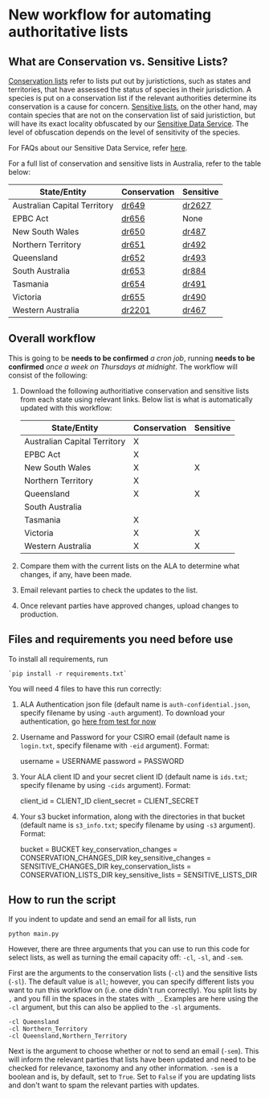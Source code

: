 # New workflow for automating authoritative lists

## What are Conservation vs. Sensitive Lists?
[Conservation lists](https://lists.ala.org.au/public/speciesLists?isAuthoritative=eq:true&isThreatened=eq:true) refer to lists put out by juristictions, such as 
states and territories, that have assessed the status of species in their jurisdiction.  A species is put on a conservation list if the relevant authorities determine its conservation is a cause for concern.  [Sensitive lists](https://lists.ala.org.au/public/speciesLists?isSDS=eq:true), on the other hand, may contain 
species that are not on the conservation list of said juristiction, but will have its exact locality obfuscated by our [Sensitive Data Service](https://github.com/AtlasOfLivingAustralia/sds).  The level of obfuscation depends on the level of sensitivity of the species.

For FAQs about our Sensitive Data Service, refer [here](https://rasd.org.au/pdf/RASD-FAQs.pdf).

For a full list of conservation and sensitive lists in Australia, refer to the table below:

| State/Entity                 | Conservation                                                   | Sensitive                                                      | 
|------------------------------|----------------------------------------------------------------|----------------------------------------------------------------|
| Australian Capital Territory | [dr649](https://lists.ala.org.au/speciesListItem/list/dr649)   | [dr2627](https://lists.ala.org.au/speciesListItem/list/dr2627) |
| EPBC Act                     | [dr656](https://lists.ala.org.au/speciesListItem/list/dr656)   | None                                                           |
| New South Wales              | [dr650](https://lists.ala.org.au/speciesListItem/list/dr650)   | [dr487](https://lists.ala.org.au/speciesListItem/list/dr487)   |
| Northern Territory           | [dr651](https://lists.ala.org.au/speciesListItem/list/dr651)   | [dr492](https://lists.ala.org.au/speciesListItem/list/dr492)   |
| Queensland                   | [dr652](https://lists.ala.org.au/speciesListItem/list/dr652)   | [dr493](https://lists.ala.org.au/speciesListItem/list/dr493)   |
| South Australia              | [dr653](https://lists.ala.org.au/speciesListItem/list/dr653)   | [dr884](https://lists.ala.org.au/speciesListItem/list/dr884)   |
| Tasmania                     | [dr654](https://lists.ala.org.au/speciesListItem/list/dr654)   | [dr491](https://lists.ala.org.au/speciesListItem/list/dr491)   |
| Victoria                     | [dr655](https://lists.ala.org.au/speciesListItem/list/dr655)   | [dr490](https://lists.ala.org.au/speciesListItem/list/dr490)   |
| Western Australia            | [dr2201](https://lists.ala.org.au/speciesListItem/list/dr2201) | [dr467](https://lists.ala.org.au/speciesListItem/list/dr467)   |

## Overall workflow

This is going to be **needs to be confirmed** *a cron job*, running **needs to be confirmed** *once a week on Thursdays at midnight*.  The workflow will consist of the following:

1. Download the following authoritiative conservation and sensitive lists from each state using relevant links.  Below list is what is automatically updated with this workflow:

    | State/Entity                 | Conservation | Sensitive |
    |------------------------------|--------------|-----------|
    | Australian Capital Territory |       X      |           |
    | EPBC Act                     |       X      |           |
    | New South Wales              |       X      |     X     |
    | Northern Territory           |       X      |           |
    | Queensland                   |       X      |     X     |
    | South Australia              |              |           |
    | Tasmania                     |       X      |           |
    | Victoria                     |       X      |     X     |
    | Western Australia            |       X      |     X     |



2. Compare them with the current lists on the ALA to determine what changes, if any, have been made.
3. Email relevant parties to check the updates to the list.
4. Once relevant parties have approved changes, upload changes to production.

## Files and requirements you need before use

To install all requirements, run

    `pip install -r requirements.txt`

You will need 4 files to have this run correctly:

1. ALA Authentication json file (default name is `auth-confidential.json`, specify filename by using `-auth` argument).  To download your authentication, go [here from test for now](https://auth-secure.auth.ap-southeast-2.amazoncognito.com/login?response_type=code&redirect_uri=https%3A%2F%2Faws-auth-test-2023.test.ala.org.au%2Fuserdetails%2Fcallback%3Fclient_name%3DOidcClient&state=059c4be224&client_id=61mj7ivlmf22e5588lgtr8vi7d&scope=openid+profile+email+ala%2Fattrs+ala%2Froles+aws.cognito.signin.user.admin>)

2. Username and Password for your CSIRO email (default name is `login.txt`, specify filename with `-eid` argument).  Format:

    username = USERNAME
    password = PASSWORD

3. Your ALA client ID and your secret client ID (default name is `ids.txt`; specify filename by using `-cids` argument).  Format:

    client_id = CLIENT_ID
    client_secret = CLIENT_SECRET

4. Your s3 bucket information, along with the directories in that bucket (default name is `s3_info.txt`; specify filename by using `-s3` argument).  Format:

    bucket = BUCKET
    key_conservation_changes = CONSERVATION_CHANGES_DIR
    key_sensitive_changes = SENSITIVE_CHANGES_DIR
    key_conservation_lists = CONSERVATION_LISTS_DIR
    key_sensitive_lists = SENSITIVE_LISTS_DIR

## How to run the script

If you indent to update and send an email for all lists, run

    python main.py

However, there are three arguments that you can use to run this code for select lists, as well as turning the email capacity off: `-cl`, `-sl`, and `-sem`.  

First are the arguments to the conservation lists (`-cl`) and the sensitive lists (`-sl`).  The default value is `all`; however, you can specify different lists you want to run this workflow on (i.e. one didn't run correctly).  You split lists by `,` and you fill in the spaces in the states with `_`.  Examples are here using the `-cl` argument, but this can also be applied to the `-sl` arguments.

    -cl Queensland
    -cl Northern_Territory
    -cl Queensland,Northern_Territory

Next is the argument to choose whether or not to send an email (`-sem`).  This will inform the relevant parties that lists have been updated and need to be checked for relevance, taxonomy and any other information.  `-sem` is a boolean and is, by default, set to `True`.  Set to `False` if you are updating lists and don't want to spam the relevant parties with updates.